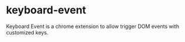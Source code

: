 # keyboard-event

Keyboard Event is a chrome extension to allow trigger DOM events with customized keys.
